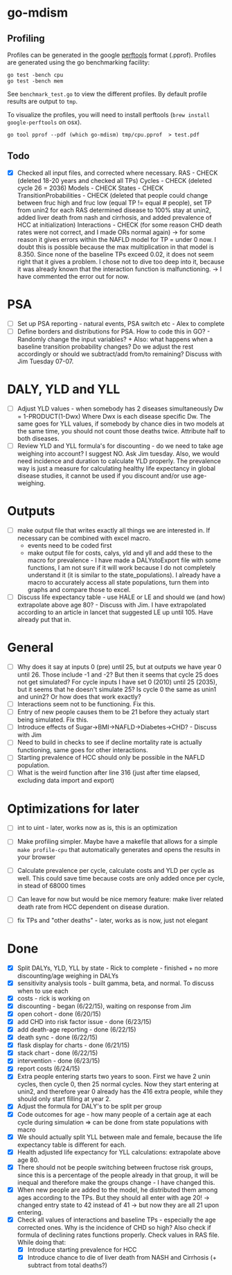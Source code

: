 # go-mdism

## Profiling

Profiles can be generated in the google [perftools](https://code.google.com/p/gperftools/) format (.pprof).
Profiles are generated using the go benchmarking facility:

```
go test -bench cpu
go test -bench mem
```

See `benchmark_test.go` to view the different profiles. By default profile results are output to `tmp`.

To visualize the profiles, you will need to install perftools (`brew install google-perftools` on osx).

```
go tool pprof --pdf (which go-mdism) tmp/cpu.pprof  > test.pdf
```

## Todo

- [x] Checked all input files, and corrected where necessary.
RAS - CHECK (deleted 18-20 years and checked all TPs)
Cycles - CHECK (deleted cycle 26 = 2036)
Models - CHECK
States - CHECK
TransitionProbabilities - CHECK (deleted that people could change between fruc high and fruc low (equal TP != equal # people), set TP from unin2 for each RAS determined disease to 100% stay at unin2, added liver death from nash and cirrhosis, and added prevalence of HCC at initialization)
Interactions - CHECK (for some reason CHD death rates were not correct, and I made ORs normal again) 
-> for some reason it gives errors within the NAFLD model for TP = under 0 now. I doubt this is possible because the max multiplication in that model is 8.350. Since none of the baseline TPs exceed 0.02, it does not seem right that it gives a problem.
I chose not to dive too deep into it, because it was already known that the interaction function is malfunctioning. -> I have commented the error out for now.

# PSA
- [ ] Set up PSA reporting - natural events, PSA switch etc - Alex to complete
- [ ] Define borders and distributions for PSA. How to code this in GO? - Randomly change the input variables? + Also: what happens when a baseline transition probability changes? Do we adjust the rest accordingly or should we subtract/add from/to remaining? Discuss with Jim Tuesday 07-07.

# DALY, YLD and YLL
- [ ] Adjust YLD values - when somebody has 2 diseases simultaneously Dw = 1-PRODUCT(1-Dwx) Where Dwx is each disease specific Dw.
The same goes for YLL values, if somebody by chance dies in two models at the same time, you should not count those deaths twice. Attribute half to both diseases.
- [ ] Review YLD and YLL formula's for discounting - do we need to take age weighing into account? I suggest NO. Ask Jim tuesday. Also, we would need incidence and duration to calculate YLD properly. The prevalence way is just a measure for calculating healthy life expectancy in global disease studies, it cannot be used if you discount and/or use age-weighing.

# Outputs
- [ ] make output file that writes exactly all things we are interested in. If necessary can be combined with excel macro.
	- events need to be coded first
	- make output file for costs, calys, yld and yll and add these to the macro for prevalence - I have made a DALYstoExport file with some functions, I am not sure if it will work because I do not completely understand it (it is similar to the state_populations).
	I already have a macro to accurately access all state populations, turn them into graphs and compare those to excel.
- [ ] Discuss life expectancy table - use HALE or LE and should we (and how) extrapolate above age 80? - Discuss with Jim.
	I have extrapolated according to an article in lancet that suggested LE up until 105. Have already put that in.

# General
- [ ] Why does it say at inputs 0 (pre) until 25, but at outputs we have year 0 until 26. Those include -1 and -2? But then it seems that cycle 25 does not get simulated? For cycle inputs I have set 0 (2010) until 25 (2035), but it seems that he doesn't simulate 25?
	Is cycle 0 the same as unin1 and unin2? Or how does that work exactly?
- [ ] Interactions seem not to be functioning. Fix this.
- [ ] Entry of new people causes them to be 21 before they actualy start being simulated. Fix this.
- [ ] Introduce effects of Sugar->BMI->NAFLD->Diabetes->CHD? - Discuss with Jim
- [ ] Need to build in checks to see if decline mortality rate is actually functioning, same goes for other interactions.
- [ ] Starting prevalence of HCC should only be possible in the NAFLD population.
- [ ] What is the weird function after line 316 (just after time elapsed, excluding data import and export)

# Optimizations for later
- [ ] int to uint - later, works now as is, this is an optimization
- [ ] Make profiling simpler. Maybe have a makefile that allows for a simple `make profile-cpu` that automatically generates and opens the results in your browser
- [ ] Calculate prevalence per cycle, calculate costs and YLD per cycle as well. This could save time because costs are only added once per cycle, in stead of 68000 times
- [ ] Can leave for now but would be nice memory feature: make liver related death rate from HCC dependent on disease duration.
- [ ] fix TPs and "other deaths" - later, works as is now, just not elegant


# Done
- [X] Split DALYs, YLD, YLL by state - Rick to complete - finished + no more discounting/age weighing in DALYs
- [X] sensitivity analysis tools - built gamma, beta, and normal. To discuss when to use each
- [x] costs - rick is working on
- [x] discounting - began (6/22/15), waiting on response from Jim
- [x] open cohort - done (6/20/15)
- [x] add CHD into risk factor issue - done  (6/23/15)
- [x] add death-age reporting - done  (6/22/15)
- [x] death sync - done  (6/22/15)
- [x] flask display for charts - done  (6/21/15)
- [x] stack chart - done  (6/22/15)
- [x] intervention - done (6/23/15)
- [x] report costs (6/24/15)
- [x] Extra people entering starts two years to soon. First we have 2 unin cycles, then cycle 0, then 25 normal cycles. Now they start entering at unin2, and therefore year 0 already has the 416 extra people, while they should only start filling at year 2.
- [x] Adjust the formula for DALY's to be split per group
- [x] Code outcomes for age - how many people of a certain age at each cycle during simulation => can be done from state populations with macro
- [x] We should actually split YLL between male and female, because the life expectancy table is different for each.
- [x] Health adjusted life expectancy for YLL calculations: extrapolate above age 80.
- [x] There should not be people switching between fructose risk groups, since this is a percentage of the people already in that group, it will be inequal and therefore make the groups change - I have changed this.
- [x] When new people are added to the model, he distributed them among ages according to the TPs. But they should all enter with age 20! -> changed entry state to 42 instead of 41 -> but now they are all 21 upon entering.
- [x] Check all values of interactions and baseline TPs - especially the age corrected ones. Why is the incidence of CHD so high? Also check if formula of declining rates functions properly. Check values in RAS file. While doing that:
	- [x] Introduce starting prevalence for HCC
	- [x] Introduce chance to die of liver death from NASH and Cirrhosis (+ subtract from total deaths?)